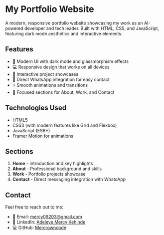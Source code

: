 # My Portfolio Website

A modern, responsive portfolio website showcasing my work as an AI-powered developer and tech leader. Built with HTML, CSS, and JavaScript, featuring dark mode aesthetics and interactive elements.

## Features

- 🎨 Modern UI with dark mode and glassmorphism effects
- 💻 Responsive design that works on all devices
- 🚀 Interactive project showcases
- 📱 Direct WhatsApp integration for easy contact
- ⚡ Smooth animations and transitions
- 🎯 Focused sections for About, Work, and Contact

## Technologies Used

- HTML5
- CSS3 (with modern features like Grid and Flexbox)
- JavaScript (ES6+)
- Framer Motion for animations

## Sections

1. **Home** - Introduction and key highlights
2. **About** - Professional background and skills
3. **Work** - Portfolio projects showcase
4. **Contact** - Direct messaging integration with WhatsApp

## Contact

Feel free to reach out to me:
- 📧 Email: mercy09203@gmail.com
- 💼 LinkedIn: [Adeleye Mercy Kehinde](https://www.linkedin.com/in/adeleye-mercy-kehinde-9a5686223/)
- 💻 GitHub: [Mercrowncode](https://github.com/Mercrowncode)
